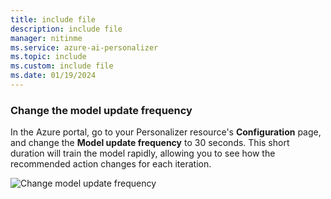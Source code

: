 ```yaml
---
title: include file
description: include file
manager: nitinme
ms.service: azure-ai-personalizer
ms.topic: include
ms.custom: include file
ms.date: 01/19/2024
---
```

### Change the model update frequency

In the Azure portal, go to your Personalizer resource's **Configuration** page, and change the **Model update frequency** to 30 seconds. This short duration will train the model rapidly, allowing you to see how the recommended action changes for each iteration.

![Change model update frequency](../media/settings/configure-model-update-frequency-settings.png)
